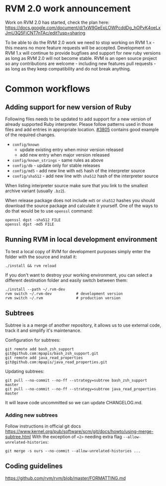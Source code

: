 # RVM 2.0 work announcement

Work on RVM 2.0 has started, check the plan here:
https://docs.google.com/document/d/1xW9GeEpLOWPcddDg_hOPvK4oeLxJmU3Q5FiCNT7nTAc/edit?usp=sharing

To be able to do the RVM 2.0 work we need to stop working on RVM 1.x -
this means no more feature requests will be accepted.
Development on RVM 1.x will continue to provide bugfixes and
support for new ruby versions as long as RVM 2.0 will not become stable.
RVM is an open source project so any contributions are welcome -
including new features pull requests - as long as they keep compatibility and
do not break anything.

# Common workflows

## Adding support for new version of Ruby
 
Following files needs to be updated to add support for a new version of already supported Ruby interpreter.
Please follow patterns used in those files and add entries in appropriate location. 
[\#3805](https://github.com/rvm/rvm/commit/c5845cf75f030f8e881e6ab3554dee4f9cc72b46) contains good example of the required changes.

* `config/known`
  * update existing entry when minor version released 
  * add new entry when major version released
* `config/known_strings` - same rules as above
* `config/db` - update only for stable releases
* `config/md5` - add new line with `md5` hash of the interpreter source
* `config/sha512` - add new line with `sha512` hash of the interpreter source

When listing interpreter source make sure that you link to the smallest archive variant (usually `.bz2`).

When release package does not include `md5` or `sha512` hashes you should download the source package and calculate it yourself.
One of the ways to do that would be to use `openssl` command:

```
openssl dgst -sha512 FILE
openssl dgst -md5 FILE
```

## Running RVM in local development environment

To test a local copy of RVM for development purposes simply enter the folder with the source and install it:
 
```
./install && rvm reload
```

If you don't want to destroy your working environment, you can select a different destination folder and easily switch between them:

```
./install --path ~/.rvm-dev
rvm switch ~/.rvm-dev           # development version
rvm switch ~/.rvm               # production version
```

## Subtrees

Subtree is a a merge of another repository, it allows us to use external code, track it and simplify it's maintenance.

Configuration for subtrees:

```
git remote add bash_zsh_support     git@github.com:mpapis/bash_zsh_support.git
git remote add java_read_properties git@github.com:mpapis/java_read_properties.git
```

Updating subtrees:

```
git pull --no-commit --no-ff --strategy=subtree bash_zsh_support     master
git pull --no-commit --no-ff --strategy=subtree java_read_properties master
```

It will leave code uncommitted so we can update CHANGELOG.md.

### Adding new subtrees

Follow instructions in official git docs https://www.kernel.org/pub/software/scm/git/docs/howto/using-merge-subtree.html
With the exception of `<2>` needing extra flag `--allow-unrelated-histories`:

```
git merge -s ours --no-commit --allow-unrelated-histories ...
```

## Coding guidelines
https://github.com/rvm/rvm/blob/master/FORMATTING.md
